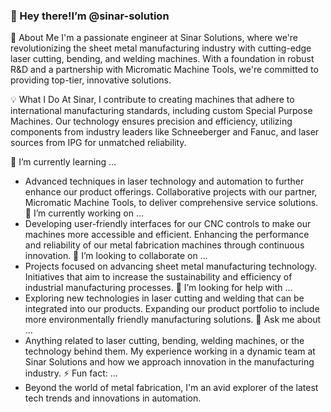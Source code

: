 ### 👋 Hey there!I’m @sinar-solution
🚀 About Me
I'm a passionate engineer at Sinar Solutions, where we're revolutionizing the sheet metal manufacturing industry with cutting-edge laser cutting, bending, and welding machines. With a foundation in robust R&D and a partnership with Micromatic Machine Tools, we're committed to providing top-tier, innovative solutions.

💡 What I Do
At Sinar, I contribute to creating machines that adhere to international manufacturing standards, including custom Special Purpose Machines. Our technology ensures precision and efficiency, utilizing components from industry leaders like Schneeberger and Fanuc, and laser sources from IPG for unmatched reliability.

🌱 I’m currently learning ...
- Advanced techniques in laser technology and automation to further enhance our product offerings.
Collaborative projects with our partner, Micromatic Machine Tools, to deliver comprehensive service solutions.
🔭 I’m currently working on ...
- Developing user-friendly interfaces for our CNC controls to make our machines more accessible and efficient.
Enhancing the performance and reliability of our metal fabrication machines through continuous innovation.
👯 I’m looking to collaborate on ...
- Projects focused on advancing sheet metal manufacturing technology.
Initiatives that aim to increase the sustainability and efficiency of industrial manufacturing processes.
🤔 I’m looking for help with ...
- Exploring new technologies in laser cutting and welding that can be integrated into our products.
Expanding our product portfolio to include more environmentally friendly manufacturing solutions.
💬 Ask me about ...
- Anything related to laser cutting, bending, welding machines, or the technology behind them.
My experience working in a dynamic team at Sinar Solutions and how we approach innovation in the manufacturing industry.
⚡ Fun fact: ...
- Beyond the world of metal fabrication, I'm an avid explorer of the latest tech trends and innovations in automation.
<!---
sinar-solution/sinar-solution is a ✨ special ✨ repository because its `README.md` (this file) appears on your GitHub profile.
You can click the Preview link to take a look at your changes.
--->
